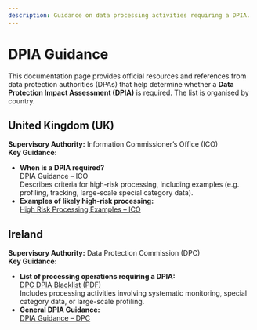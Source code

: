 ```yaml
---
description: Guidance on data processing activities requiring a DPIA.
---
```


# DPIA Guidance

This documentation page provides official resources and references from data protection authorities (DPAs) that help determine whether a **Data Protection Impact Assessment (DPIA)** is required. The list is organised by country.

## United Kingdom (UK)

**Supervisory Authority:** Information Commissioner’s Office (ICO)\
**Key Guidance:**

* **When is a DPIA required?**\
  DPIA Guidance – ICO\
  Describes criteria for high-risk processing, including examples (e.g. profiling, tracking, large-scale special category data).
* **Examples of likely high-risk processing:**\
  [High Risk Processing Examples – ICO](https://ico.org.uk/for-organisations/uk-gdpr-guidance-and-resources/accountability-and-governance/data-protection-impact-assessments-dpias/examples-of-processing-likely-to-result-in-high-risk/)

## Ireland

**Supervisory Authority:** Data Protection Commission (DPC)\
**Key Guidance:**

* **List of processing operations requiring a DPIA:**\
  [DPC DPIA Blacklist (PDF)](https://www.dataprotection.ie/sites/default/files/uploads/2018-11/Data-Protection-Impact-Assessment.pdf)\
  Includes processing activities involving systematic monitoring, special category data, or large-scale profiling.
* **General DPIA Guidance:**\
  [DPIA Guidance – DPC](https://www.dataprotection.ie/en/dpc-guidance/guide-data-protection-impact-assessments)
